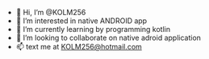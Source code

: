 - 👋 Hi, I’m @KOLM256
- 👀 I’m interested in native ANDROID app
- 🌱 I’m currently learning by programming kotlin
- 💞️ I’m looking to collaborate on native adroid application
- 📫 text me at KOLM256@hotmail.com


<!---
KOLM256/KOLM256 is a ✨ special ✨ repository because its `README.md` (this file) appears on your GitHub profile.
You can click the Preview link to take a look at your changes.
--->
